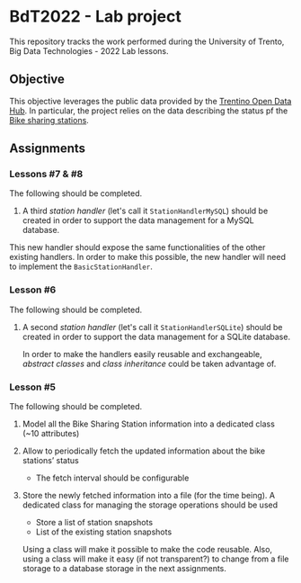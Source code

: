 # BdT2022 - Lab project

This repository tracks the work performed during the University of Trento, Big Data Technologies - 2022 Lab lessons.

## Objective

This objective leverages the public data provided by the [Trentino Open Data Hub](https://dati.trentino.it/). In particular, the project relies on the data describing the status pf the [Bike sharing stations](https://dati.trentino.it/dataset/stazioni-bike-sharing-emotion-trentino).

## Assignments

### Lessons #7 & #8

The following should be completed.

1. A third _station handler_ (let's call it `StationHandlerMySQL`) should be created in order to support the data management for a MySQL database.

This new handler should expose the same functionalities of the other existing handlers.
In order to make this possible, the new handler will need to implement the `BasicStationHandler`.

### Lesson #6

The following should be completed.

1. A second _station handler_ (let's call it `StationHandlerSQLite`) should be created in order to support the data management for a SQLite database.
    
    In order to make the handlers easily reusable and exchangeable, _abstract classes_ and _class inheritance_ could be taken advantage of.

### Lesson #5

The following should be completed.

1. Model all the Bike Sharing Station information into a dedicated class (~10 attributes)
2. Allow to periodically fetch the updated information about the bike stations’ status
    * The fetch interval should be configurable
3. Store the newly fetched information into a file (for the time being). A dedicated class for managing the storage operations should be used
    * Store a list of station snapshots
    * List of the existing station snapshots
    
   Using a class will make it possible to make the code reusable.
   Also, using a class will make it easy (if not transparent?) to change from a file storage to a database storage in the next assignments.
